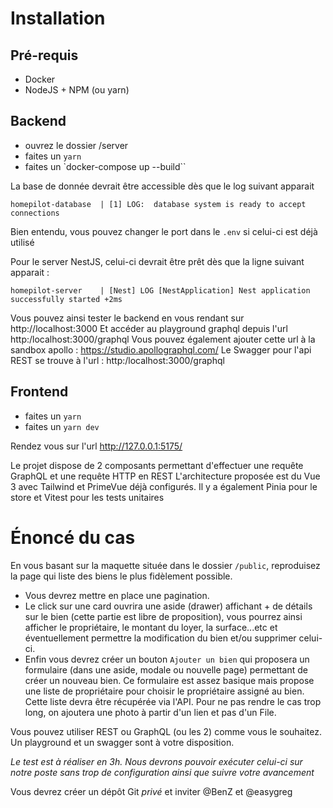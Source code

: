 # Installation

## Pré-requis
- Docker
- NodeJS + NPM (ou yarn)

## Backend
- ouvrez le dossier /server
- faites un `yarn`
- faites un `docker-compose up --build``

La base de donnée devrait être accessible dès que le log suivant apparait

```
homepilot-database  | [1] LOG:  database system is ready to accept connections
```

Bien entendu, vous pouvez changer le port dans le `.env` si celui-ci est déjà utilisé

Pour le server NestJS, celui-ci devrait être prêt dès que la ligne suivant apparait :

```
homepilot-server    | [Nest] LOG [NestApplication] Nest application successfully started +2ms
```

Vous pouvez ainsi tester le backend en vous rendant sur http://localhost:3000
Et accéder au playground graphql depuis l'url http:/localhost:3000/graphql
Vous pouvez également ajouter cette url à la sandbox apollo : https://studio.apollographql.com/
Le Swagger pour l'api REST se trouve à l'url : http:/localhost:3000/graphql

## Frontend

- faites un `yarn`
- faites un `yarn dev`

Rendez vous sur l'url http://127.0.0.1:5175/

Le projet dispose de 2 composants permettant d'effectuer une requête GraphQL et une requête HTTP en REST
L'architecture proposée est du Vue 3 avec Tailwind et PrimeVue déjà configurés.
Il y a également Pinia pour le store et Vitest pour les tests unitaires

# Énoncé du cas
En vous basant sur la maquette située dans le dossier `/public`, reproduisez la page qui liste des biens le plus fidèlement possible.

- Vous devrez mettre en place une pagination.
- Le click sur une card ouvrira une aside (drawer) affichant + de détails sur le bien (cette partie est libre de proposition), vous pourrez ainsi afficher le propriétaire, le montant du loyer, la surface...etc et éventuellement permettre la modification du bien et/ou supprimer celui-ci.
-  Enfin vous devrez créer un bouton `Ajouter un bien` qui proposera un formulaire (dans une aside, modale ou nouvelle page) permettant de créer un nouveau bien. Ce formulaire est assez basique mais propose une liste de propriétaire pour choisir le propriétaire assigné au bien. Cette liste devra être récupérée via l'API. Pour ne pas rendre le cas trop long, on ajoutera une photo à partir d'un lien et pas d'un File.

Vous pouvez utiliser REST ou GraphQL (ou les 2) comme vous le souhaitez. Un playground et un swagger sont à votre disposition.


*Le test est à réaliser en 3h. Nous devrons pouvoir exécuter celui-ci sur notre poste sans trop de configuration ainsi que suivre votre avancement*

Vous devrez créer un dépôt Git *privé* et inviter @BenZ et @easygreg



